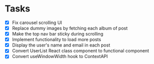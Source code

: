 # Tasks
- [x] Fix carousel scrolling UI
- [x] Replace dummy images by fetching each album of post
- [x] Make the top nav bar sticky during scrolling
- [x] Implement functionality to load more posts
- [x] Display the user's name and email in each post
- [x] Convert UserList React class component to functional component
- [x] Convert useWindowWidth hook to ContextAPI